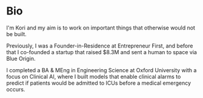 # Bio 
I'm Kori and my aim is to work on important things that otherwise would not be built. 

Previously, I was a Founder-in-Residence at Entrepreneur First, and before that I co-founded a startup that raised $8.3M and sent a human to space via Blue Origin.

I completed a BA & MEng in Engineering Science at Oxford University with a focus on Clinical AI, where I built models that enable clinical alarms to predict if patients would be admitted to ICUs before a medical emergency occurs.
